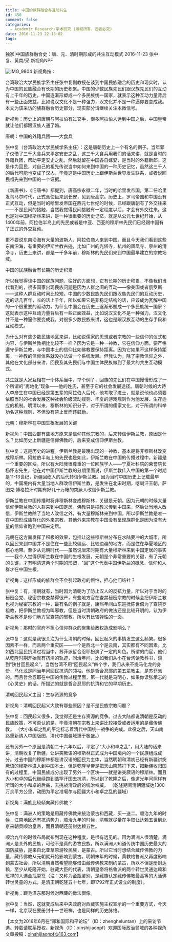 ```yaml
---
title: 中国的族群融合与互动共生
id: 450
comment: false
categories:
  - Academic Research/学术研究 (版权所有，违者必究)
date: 2016-11-23 22:13:02
tags:
---
```


独家|中国族群融合史：唐、元、清时期形成的共生互动模式
2016-11-23 张中复、黄南/采 新视角NPF

![IMG_9804](http://zhengheforum.github.io/uploads/2016/11/IMG_9804-300x192.jpg)
新视角按：

台湾政治大学民族学系主任张中复副教授在谈到中国民族融合的历史和现实时，认为中国的民族融合有长期的历史积累。中国的少数民族先民们跟汉族先民们的互动有上千年的历史，中国逐渐形塑成一个多民族统一国家，就表示这种互动力量背后有一些正面效益，比如说汉文化不是一种强力，汉文化并不是一种逼你要变成我。本文为该采访的族群融合历史部分，现实部分请继续关注本微信号。

新视角：历史上的唐朝与阿拉伯有过交手，很多阿拉伯人远到中国之后，中国皇帝就让他们都跟汉族人通了婚。

唐朝：中国的外籍兵团——大食兵

张中复（台湾政治大学民族学系主任）：这是唐朝历史上一个有名的例子。当年郭子仪借了三千大食兵来平定安史之乱，这三千大食兵用我们的话来讲，就是当时的外籍兵团，帮助平定安史之乱，然后就留在中国各自嫁娶，是当时的外籍新郎。这是作为回民，对自己的祖先传说当中如何来到中国的一种历史记忆，虽然这三千人的后代可能也变成了汉人，毕竟这是中国历史上跟伊斯兰世界发生联系，或者说回民祖先来到中国的一个证据。

《新唐书》、《旧唐书》都提到，唐高宗永徽二年，当时的哈里发帝国，第二任哈里发乌马尔时代，正式派使臣来到长安，见到唐高宗。历史上，罗马帝国和中国没有正式互动，但是当时的哈里发帝国在西元七世纪的时候，已经跟唐朝有了外交往来——不是民间的接触，当然我觉得民间接触有一定程度以后，才会有外交往来。这也是对中国穆斯林来讲，是一种很重要的历史记忆，就是从公元七世纪开始，从1400年前，阿拉伯半岛上的先民或者是中亚、西亚的穆斯林先民们已经跟中国有了正式的外交互动。

更不要说东南沿海有大量的波斯人、阿拉伯商人来到中国。而且今天我们看到这些东南沿海，有重要的伊斯兰教古迹，比如广州的光塔寺，杭州的凤凰寺、泉州的清净寺，历史上来讲，都是一千多年前，穆斯林的先民们来到中国最早建立的宗教场域。

中国的民族融合有长期的历史积累

所以我觉得谈中国的民族问题，往好的方面想，它有长期的历史积累，不像我们当代看到的，很多国家出现民族问题是因为人群之间的互动——像美国或者俄罗斯——这种人群互动时间比较短。中国的少数民族先民们跟汉族先民们的互动历史，近的话几百年，长的话上千年，所以如果它是非稳定结构的话，应该成为瓦解中国的一个很重要的驱动力，为什么中国会在历史上逐渐形塑成一个多民族统一国家？这就表示这种互动力量背后有一些正面效益，比如说汉文化不是一种强力，汉文化并不是一种逼你要变成我。对很多少数民族来讲，这也是跟汉族互动的生存手段和互动模式。

为什么对有些少数民族地区来讲，比如说儒家的思想或者宗教的一些信仰的仪式和内容，与伊斯兰教相比比较不一样？因为它是一种一神教，它在信仰方面，要严格遵守伊斯兰教，与中国本土的信仰比如佛教要保持距离。因为它如果不这样保持距离，一神教的信仰体系就没办法做一个系统发展。但我认为，除了宗教信仰之外，其他在文化部分来讲，回民及其先民们与中国主体民族做到了最大的共生互动模式。

共生就是大家互相在一个体系当中，举个例子，回族的先民们在中国慢慢形成了一个所谓的“再地化”现象——他的姓氏，甚至于它的社会发展途径。唐朝时候的大诗人李彦生在中国已经是第五辈的阿拉伯人后代，他考取了进士，就是说他也必须要依照当时的社会发展这种社会阶级流动规则、华夏的游戏规则作为他发展、生存适应的机制。明清以来，穆斯林的知识分子，对于所谓的儒家文化，对于所谓的科举功名这种规则，不但没有禁止反而还鼓励。

元朝：穆斯林在中国生根发展的关键

新视角：中国西部有些地方原来是信仰其他宗教的，后来转信伊斯兰教，原因是什么？比如历史上新疆是信仰佛教的，后来变成信仰伊斯兰教。

张中复：这是历史的进程。伊斯兰教是最晚出现的一神教，基本是将非穆斯林改变成穆斯林。阿拉伯半岛上的先民也是如此，伊斯兰教在中国的传播过程中，新疆是一个重要的区块。所以有大陆我很尊重的一位回族学人——宁夏社科院的荣誉院长杨怀忠先生，他在对中国伊斯兰教的分期里面说，伊斯兰教传入中国的第一个时期是11-13世纪，新疆回纥人的后代转信伊斯兰教。因为当时中国历史上记载最早的，中国境内有大量当地人群改信伊斯兰教，是发生在北宋时期，喀喇汗王朝，萨图克·博格拉汗时期有好几十万帐的突厥人改信伊斯兰教。

伊斯兰教在中国传播时将非穆斯林变成穆斯林，关键是元朝。因为元朝的时候大量信仰伊斯兰教的人群来到中国定居。佛教只是把教义传到中国来，然后让当地人改信，伊斯兰教除了当地人改信之外，有大量穆斯林来到中国，所以伊斯兰教是唯一在中国形成族群化的外来宗教，其他外来宗教在中国没有呈现族群化是因为没有大量的信仰者跑到中国来定居。

元朝在这方面发挥了积极的效果，包括让这些穆斯林分布在水陆要冲的大城市，所以回民来到中国并不是住在一些比较偏远、比较边疆的地方，而是住在华夏地区的核心地带。至少从元朝时代——虽然说唐宋时期有大量穆斯林来到中国定居的事实——我个人觉得伊斯兰教在中国的生根发展，元朝是个非常重要的关键，有了元朝的关键，才有明清这两个时期的形塑，"回"这个代表中国伊斯兰的概念、信仰和人群才在中国生根。

新视角：这样形成的族群会不会引起政府的惧怕，担心他们结社？

张中复：有，清朝就有，当时因为清朝为了防止汉人的反抗力量，所以对于当时的秘密会党、秘密宗教查禁得很严，有些地方官在查禁秘密宗教的时候会把伊斯兰教也视为秘密宗教的一种，最有名的例子就是，康熙年间山东巡抚陈世倌为了查禁罗祖教，把伊斯兰教视为叫邪教，但是当时清朝政府的做法还是比较开明的，认为伊斯兰教不是你们地方官查禁的邪教，所以有比较弹性的一面。

新视角：那时的官府不担心信仰群众的聚集给政权造成影响么？

张中复：这就是我很关注为什么清朝的时候，回民起义的事情发生这么频繁。很多因素不一样，而且两个重灾区——一个是西北一个是云南，其实都有不同因素。比如西北回民抗清过程当中，苏菲派哲合忍耶扮演了一定的角色。所谓的门宦，他们从乾隆时期开始就有抗清的轨迹，同治年间，比如我们从小在台湾读教科书，谈到“陕甘回民起义”，当然台湾不用“回民起义”四个字，我们从来不提马化龙的身份，马化龙是同治年间回民抗清的领袖，他是哲合忍耶的第五辈教主，是苏菲派的。而且哲合忍耶在中国的传教过程里面，第一代就是马明心，如果你读张承志的《心灵史》的话，所描述的就是哲合忍耶的抗清和它的早期历史。

清朝回民起义主因：生存资源的竞争

新视角：清朝回民起义大致有哪些原因？是不是民族宗教问题？

张中复：回民起义很多，我觉得还是生存资源的竞争。过去大陆都说清朝是反动的民族政策，不可否认的是，毕竟清朝在宗教上来讲比较接受或者运用的是藏传佛教。
（大小和卓之乱的平定标志着清代中国统一战争的完成。此役之后，天山南路重新纳入中国版图，清代中国疆域臻于极盛。）

还有另外一个原因是清朝二十六年以后，平定了“大小和卓之乱”，用大陆的话来讲，清朝收复了新疆，让讲突厥语的穆斯林正式成为中国境内的一个民族组成成分。过去中国的穆斯林都是讲汉语的回民为主体，当然明朝和清初已经有新疆讲突厥语的穆斯林进入到中国本土，但是乾隆皇帝是把天山南麓打下来，把新疆收归国有的过程里，中国民族成分出现了另外一个区块——就是讲突厥语的穆斯林。而且大小和卓的后代继续跑到浩罕汗国去抗清，所以到了乾隆之后，像道光年间照样有所谓的大小和卓的后裔，去挑战清政府的统治权威。
（乾隆期间清朝疆域达1300万余平方公里，动图为平定准噶尔与回疆大小和卓之乱的疆域）

新视角：满族比较倾向藏传佛教？

张中复：满洲人的策略是用藏传佛教来统治蒙古和西藏，买一送二。顺治九年的时候，江南地区还有抗清势力，顺治九年的时候，清朝就尽量在争取让达赖五世到北京来朝贡顺治皇帝，而且清朝还册封达赖五世。

顺治九年的时候布局就布到现在这种程度，是很有远见的。因为满洲人很清楚，满洲人是关外的民族，可他不是真的游牧民族，所以满洲人知道传统中国历史最大的国防威胁，是来自北亚草原游牧民族，是蒙古。所以它当时想结合藏传佛教的力量，藏传佛教从元朝就开始影响到蒙古。明朝末年的时候，黄教格鲁派又再度影响到蒙古社会，所以清朝当然希望能够借由藏传佛教来制约蒙古，所以不但是册封达赖，至少从乾隆开始，驻藏大臣的代表，清朝皇帝将格鲁派的两个转世灵通达赖和班禅的人选金瓶掣签（注：又称为金瓶鉴别，是藏族认定藏传佛教最高等的大活佛转世灵童的方式，是清王朝乾隆五十七年，即1792年正式设立的制度）。

新视角：跟毛泽东那时候对西藏的做法很像。

张中复：当然，这就变成后来中央政府对西藏实施主权宣示的一个重要方式，今天一样，北京现在要册封十一世班禅，也是同样的历史脉络。

【本文为2016年6月在“郑和国际和平论坛”（ID：zhengheluntan）上的采访节选。转载请联系授权。新视角（ID：xinshijiaonpf）欢迎国际政治领域的各种视角文章投稿：xinshijiaonpf@163.com】

&nbsp;
